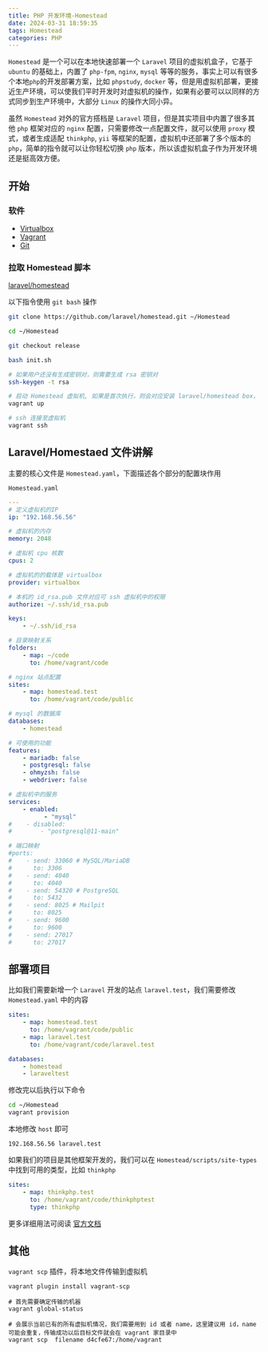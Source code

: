 ```yaml
---
title: PHP 开发环境-Homestead
date: 2024-03-31 18:59:35
tags: Homestead
categories: PHP
---
```


`Homestead` 是一个可以在本地快速部署一个 `Laravel` 项目的虚拟机盒子，它基于 `ubuntu` 的基础上，内置了 `php-fpm`, `nginx`, `mysql` 等等的服务，事实上可以有很多个本地`php`的开发部署方案，比如 `phpstudy`, `docker` 等，但是用虚拟机部署，更接近生产环境，可以使我们平时开发时对虚拟机的操作，如果有必要可以以同样的方式同步到生产环境中，大部分 `Linux` 的操作大同小异。

虽然 `Homestead` 对外的官方搭档是 `Laravel` 项目，但是其实项目中内置了很多其他 `php` 框架对应的 `nginx` 配置，只需要修改一点配置文件，就可以使用 `proxy` 模式，或者生成适配 `thinkphp`, `yii` 等框架的配置，虚拟机中还部署了多个版本的 `php`，简单的指令就可以让你轻松切换 `php` 版本，所以该虚拟机盒子作为开发环境还是挺高效方便。

<!-- more -->

## 开始

### 软件

* [Virtualbox](https://www.virtualbox.org/)
* [Vagrant](https://www.vagrantup.com/)
* [Git](https://git-scm.com/)

### 拉取 Homestead 脚本
[laravel/homestead](https://github.com/laravel/homestead)

以下指令使用 `git bash` 操作
```bash
git clone https://github.com/laravel/homestead.git ~/Homestead

cd ~/Homestead

git checkout release

bash init.sh

# 如果用户还没有生成密钥对，则需要生成 rsa 密钥对
ssh-keygen -t rsa

# 启动 Homestead 虚拟机, 如果是首次执行，则会对应安装 laravel/homestead box，注意这里如果提示没有合适安装的版本，可在 Homestead.yaml 中指定 version: xxxxx
vagrant up

# ssh 连接至虚拟机
vagrant ssh
```

## Laravel/Homestaed 文件讲解

主要的核心文件是 `Homestead.yaml`，下面描述各个部分的配置块作用

`Homestead.yaml`

```yaml
---
# 定义虚拟机的IP
ip: "192.168.56.56"

# 虚拟机的内存
memory: 2048

# 虚拟机 cpu 核数
cpus: 2

# 虚拟机的的载体是 virtualbox
provider: virtualbox

# 本机的 id_rsa.pub 文件对应可 ssh 虚拟机中的权限
authorize: ~/.ssh/id_rsa.pub

keys:
    - ~/.ssh/id_rsa

# 目录映射关系
folders:
    - map: ~/code
      to: /home/vagrant/code

# nginx 站点配置
sites:
    - map: homestead.test
      to: /home/vagrant/code/public

# mysql 的数据库
databases:
    - homestead

# 可使用的功能
features:
    - mariadb: false
    - postgresql: false
    - ohmyzsh: false
    - webdriver: false

# 虚拟机中的服务
services:
    - enabled:
          - "mysql"
#    - disabled:
#        - "postgresql@11-main"

# 端口映射
#ports:
#    - send: 33060 # MySQL/MariaDB
#      to: 3306
#    - send: 4040
#      to: 4040
#    - send: 54320 # PostgreSQL
#      to: 5432
#    - send: 8025 # Mailpit
#      to: 8025
#    - send: 9600
#      to: 9600
#    - send: 27017
#      to: 27017
```

## 部署项目

比如我们需要新增一个 `Laravel` 开发的站点 `laravel.test`，我们需要修改 `Homestead.yaml` 中的内容
```yaml
sites:
    - map: homestead.test
      to: /home/vagrant/code/public
    - map: laravel.test
      to: /home/vagrant/code/laravel.test

databases:
    - homestead
    - laraveltest
```

修改完以后执行以下命令
```bash
cd ~/Homestead
vagrant provision
```

本地修改 `host` 即可
```
192.168.56.56 laravel.test
```

如果我们的项目是其他框架开发的，我们可以在 `Homestead/scripts/site-types` 中找到可用的类型，比如 `thinkphp`
```yaml
sites:
    - map: thinkphp.test
      to: /home/vagrant/code/thinkphptest
      type: thinkphp
```

更多详细用法可阅读 [官方文档](https://laravel.com/docs/11.x/homestead)

## 其他

`vagrant scp` 插件，将本地文件传输到虚拟机
```
vagrant plugin install vagrant-scp

# 首先需要确定传输的机器
vagrant global-status

# 会展示当前已有的所有虚拟机情况，我们需要用到 id 或者 name，这里建议用 id，name 可能会重复，传输成功以后目标文件就会在 vagrant 家目录中
vagrant scp  filename d4cfe67:/home/vagrant
```